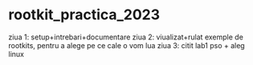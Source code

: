 # rootkit_practica_2023
ziua 1: setup+intrebari+documentare
ziua 2: viualizat+rulat exemple de rootkits, pentru a alege pe ce cale o vom lua
ziua 3: citit lab1 pso + aleg linux
